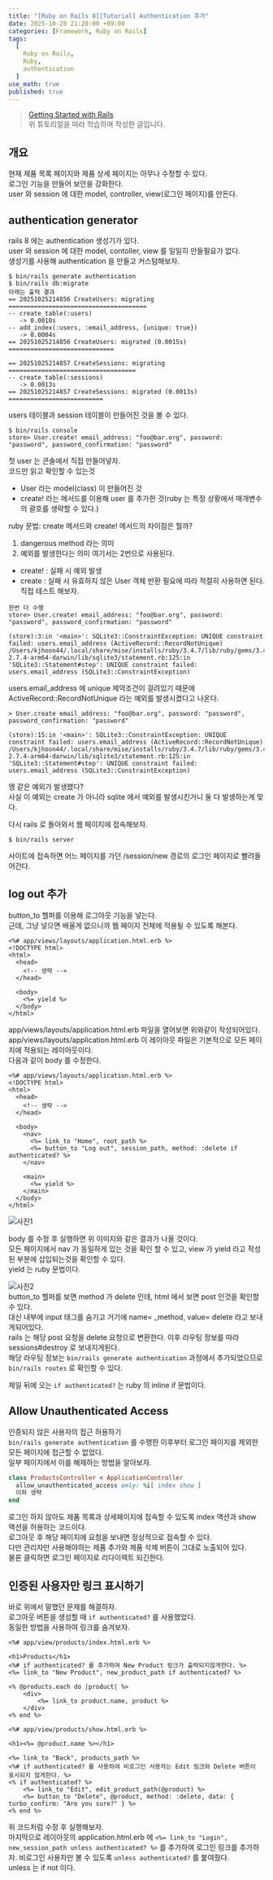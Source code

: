 ```yaml
---
title: "[Ruby on Rails 8][Tutorial] Authentication 추가"
date: 2025-10-28 21:20:00 +09:00
categories: [Framework, Ruby on Rails]
tags:
  [
    Ruby on Rails,
    Ruby,
    authentication
  ]
use_math: true
published: true
---
```


> [Getting Started with Rails](https://guides.rubyonrails.org/getting_started.html)<br>
위 튜토리얼을 따라 학습하며 작성한 글입니다.

## 개요
현재 제품 목록 페이지와 제품 상세 페이지는 아무나 수정할 수 있다.<br>
로그인 기능을 만들어 보안을 강화한다.<br>
user 와 session 에 대한 model, controller, view(로그인 페이지)를 만든다.<br>

## authentication generator
rails 8 에는 authentication 생성기가 있다.<br>
user 와 session 에 대한 model, contoller, view 를 일일히 만들필요가 없다.<br>
생성기를 사용해 authentication 을 만들고 커스텀해보자.<br>
```console
$ bin/rails generate authentication
$ bin/rails db:migrate
아래는 출력 결과
== 20251025214856 CreateUsers: migrating ======================================
-- create_table(:users)
   -> 0.0010s
-- add_index(:users, :email_address, {unique: true})
   -> 0.0004s
== 20251025214856 CreateUsers: migrated (0.0015s) =============================

== 20251025214857 CreateSessions: migrating ===================================
-- create_table(:sessions)
   -> 0.0013s
== 20251025214857 CreateSessions: migrated (0.0013s) ==========================
```
users 테이블과 session 테이블이 만들어진 것을 볼 수 있다.<br>

```console
$ bin/rails console
store> User.create! email_address: "foo@bar.org", password: "password", password_confirmation: "password"
```
첫 user 는 콘솔에서 직접 만들어넣자.<br>
코드만 읽고 확인할 수 있는것
- User 라는 model(class) 이 만들어진 것
- create! 라는 메서드를 이용해 user 를 추가한 것(ruby 는 특정 상황에서 매개변수의 괄호를 생략할 수 있다.)

ruby 문법: create 메서드와 create! 메서드의 차이점은 뭘까?<br>
1. dangerous method 라는 의미
2. 예외를 발생한다는 의미
여기서는 2번으로 사용된다.<br>
- create! : 실패 시 예외 발생
- create : 실패 시 유효하지 않은 User 객체 반환
필요에 따라 적절히 사용하면 된다.<br>
직접 테스트 해보자.<br>

```console
한번 더 수행
store> User.create! email_address: "foo@bar.org", password: "password", password_confirmation: "password"

(store):3:in '<main>': SQLite3::ConstraintException: UNIQUE constraint failed: users.email_address (ActiveRecord::RecordNotUnique)
/Users/kjhoon44/.local/share/mise/installs/ruby/3.4.7/lib/ruby/gems/3.4.0/gems/sqlite3-2.7.4-arm64-darwin/lib/sqlite3/statement.rb:125:in 'SQLite3::Statement#step': UNIQUE constraint failed: users.email_address (SQLite3::ConstraintException)
```
users.email_address 에 unique 제약조건이 걸려있기 때문에 ActiveRecord::RecordNotUnique 라는 예외를 발생시켰다고 나온다.<br>

```console
> User.create email_address: "foo@bar.org", password: "password", password_confirmation: "password"

(store):15:in '<main>': SQLite3::ConstraintException: UNIQUE constraint failed: users.email_address (ActiveRecord::RecordNotUnique)
/Users/kjhoon44/.local/share/mise/installs/ruby/3.4.7/lib/ruby/gems/3.4.0/gems/sqlite3-2.7.4-arm64-darwin/lib/sqlite3/statement.rb:125:in 'SQLite3::Statement#step': UNIQUE constraint failed: users.email_address (SQLite3::ConstraintException)
```

엥 같은 예외가 발생했다? <br>
사실 이 예외는 create 가 아니라 sqlite 에서 예외를 발생시킨거니 둘 다 발생하는게 맞다.<br>

다시 rails 로 돌아와서 웹 페이지에 접속해보자.<br>
```console
$ bin/rails server
```
사이트에 접속하면 어느 페이지를 가던 /session/new 경로의 로그인 페이지로 빨려들어간다.<br>

## log out 추가
button_to 헬퍼를 이용해 로그아웃 기능을 넣는다.<br>
근데, 그냥 넣으면 배울게 없으니까 웹 페이지 전체에 적용될 수 있도록 해본다.<br>
```erb
<%# app/views/layouts/application.html.erb %>
<!DOCTYPE html>
<html>
  <head>
    <!-- 생략 -->
  </head>

  <body>
    <%= yield %>
  </body>
</html>
```

app/views/layouts/application.html.erb 파일을 열어보면 위와같이 작성되어있다.<br>
app/views/layouts/application.html.erb 이 레이아웃 파일은 기본적으로 모든 페이지에 적용되는 레이아웃이다.<br>
다음과 같이 body 를 수정한다.<br>

```erb
<%# app/views/layouts/application.html.erb %>
<!DOCTYPE html>
<html>
  <head>
    <!-- 생략 -->
  </head>

  <body>
    <nav>
      <%= link_to "Home", root_path %>
      <%= button_to "Log out", session_path, method: :delete if authenticated? %>
    </nav>

    <main>
      <%= yield %>
    </main>
  </body>
</html>
```

![사진1](https://github.com/Hoon1999/hoon1999.github.io/blob/main/assets/img/2025-10-28-ROR_authentication_추가/1.png?raw=true)<br>

body 를 수정 후 실행하면 위 이미지와 같은 결과가 나올 것이다.<br>
모든 페이지에서 nav 가 동일하게 있는 것을 확인 할 수 있고, view 가 yield 라고 작성된 부분에 삽입되는것을 확인할 수 있다.<br>
yield 는 ruby 문법이다.<br>

![사진2](https://github.com/Hoon1999/hoon1999.github.io/blob/main/assets/img/2025-10-28-ROR_authentication_추가/2.png?raw=true)<br>
button_to 헬퍼를 보면 method 가 delete 인데, html 에서 보면 post 인것을 확인할 수 있다.<br>
대신 내부에 input 태그를 숨기고 거기에 name= _method, value= delete 라고 보내게되어있다.<br>
rails 는 해당 post 요청을 delete 요청으로 변환한다. 이후 라우팅 정보를 따라 sessions#destroy 로 보내지게된다.<br>
해당 라우팅 정보는 ```bin/rails generate authentication``` 과정에서 추가되었으므로 ```bin/rails routes``` 로 확인할 수 있다.<br>

제일 뒤에 오는 ```if authenticated?``` 는 ruby 의 inline if 문법이다.<br>

## Allow Unauthenticated Access
인증되지 않은 사용자의 접근 허용하기<br>
```bin/rails generate authentication``` 를 수행한 이후부터 로그인 페이지를 제외한 모든 페이지에 접근할 수 없었다.<br>
일부 페이지에서 이를 해제하는 방법을 알아보자.<br>

```ruby
class ProductsController < ApplicationController
  allow_unauthenticated_access only: %i[ index show ]
  이하 생략
end
```

로그인 하지 않아도 제품 목록과 상세페이지에 접속할 수 있도록 index 액션과 show 액션을 허용하는 코드이다.<br>
로그아웃 후 해당 페이지에 요청을 보내면 정상적으로 접속할 수 있다.<br>
다만 관리자만 사용해야하는 제품 추가와 제품 삭제 버튼이 그대로 노출되어 있다.<br>
물론 클릭하면 로그인 페이지로 리다이렉트 되긴한다.<br>

## 인증된 사용자만 링크 표시하기
바로 위에서 말했던 문제를 해결하자.<br>
로그아웃 버튼을 생성할 때 ```if authenticated?``` 를 사용했었다.<br>
동일한 방법을 사용하여 링크를 숨겨보자.<br>

```erb
<%# app/view/products/index.html.erb %>

<h1>Products</h1>
<%# if authenticated? 를 추가하여 New Product 링크가 출력되지않게한다. %>
<%= link_to "New Product", new_product_path if authenticated? %>

<% @products.each do |product| %>
    <div>
        <%= link_to product.name, product %>
    </div>
<% end %>
```

```erb
<%# app/view/products/show.html.erb %>

<h1><%= @product.name %></h1>

<%= link_to "Back", products_path %>
<%# if authenticated? 를 사용하여 비로그인 사용자는 Edit 링크와 Delete 버튼이 표시되지 않게한다. %>
<% if authenticated? %>
    <%= link_to "Edit", edit_product_path(@product) %>
    <%= button_to "Delete", @product, method: :delete, data: { turbo_confirm: "Are you sure?" } %>
<% end %>
```

위 코드처럼 수정 후 실행해보자.<br>
마지막으로 레이아웃의 application.html.erb 에 ```<%= link_to "Login", new_session_path unless authenticated? %>``` 를 추가하여 로그인 링크를 추가하자. 비로그인 사용자만 볼 수 있도록 ```unless authenticated?``` 를 붙여줬다.<br>
unless 는 if not 이다.<br>

